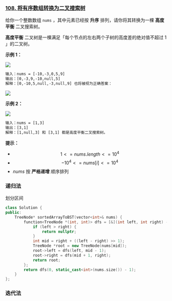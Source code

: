 ### [108. 将有序数组转换为二叉搜索树](https://leetcode.cn/problems/convert-sorted-array-to-binary-search-tree/)

给你一个整数数组 `nums` ，其中元素已经按 **升序** 排列，请你将其转换为一棵 **高度平衡** 二叉搜索树。

**高度平衡** 二叉树是一棵满足「每个节点的左右两个子树的高度差的绝对值不超过 1 」的二叉树。



**示例 1：**

![](https://s1.vika.cn/space/2023/04/28/ab13946f876d400d9628109f6162e907)

```txt
输入：nums = [-10,-3,0,5,9]
输出：[0,-3,9,-10,null,5]
解释：[0,-10,5,null,-3,null,9] 也将被视为正确答案：
```

![](https://s1.vika.cn/space/2023/04/28/937ddb49986f4cd69cb0a51369cb9784)

**示例 2：**

![](https://s1.vika.cn/space/2023/04/28/d3cefde1f5d34aedab41ec341aa362ed)

```txt
输入：nums = [1,3]
输出：[3,1]
解释：[1,null,3] 和 [3,1] 都是高度平衡二叉搜索树。
```



**提示：**

- $$1 <= nums.length <= 10^4$$
- $$-10^4 <= nums[i] <= 10^4$$
- $nums$ 按 **严格递增** 顺序排列

### 递归法

划分区间

```cpp
class Solution {
public:
    TreeNode* sortedArrayToBST(vector<int>& nums) {
        function<TreeNode *(int, int)> dfs = [&](int left, int right) -> TreeNode * {
            if (left > right) {
                return nullptr;
            }
            int mid = right + ((left - right) >> 1);
            TreeNode *root = new TreeNode(nums[mid]);
            root->left = dfs(left, mid - 1);
            root->right = dfs(mid + 1, right);
            return root;
        };
        return dfs(0, static_cast<int>(nums.size()) - 1);
    }
};
```

### 迭代法

```cpp

```


